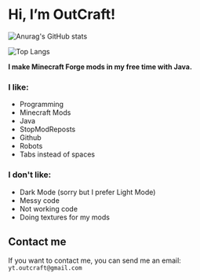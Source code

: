 # Hi, I’m OutCraft!
![Anurag's GitHub stats](https://github-readme-stats.vercel.app/api?username=OutCraft-Mods&count_private=true&show_icons=ture&bg_color=75,fffefe,77aaed)

![Top Langs](https://github-readme-stats.vercel.app/api/top-langs/?username=OutCraft-Mods&bg_color=75,fffefe,77aaed)

**I make Minecraft Forge mods in my free time with Java.**

### I like:
 - Programming
 - Minecraft Mods
 - Java
 - StopModReposts 
 - Github
 - Robots
 - Tabs instead of spaces

### I don't like:
 - Dark Mode (sorry but I prefer Light Mode)
 - Messy code
 - Not working code
 - Doing textures for my mods

## Contact me
If you want to contact me, you can send me an email: `yt.outcraft@gmail.com`
